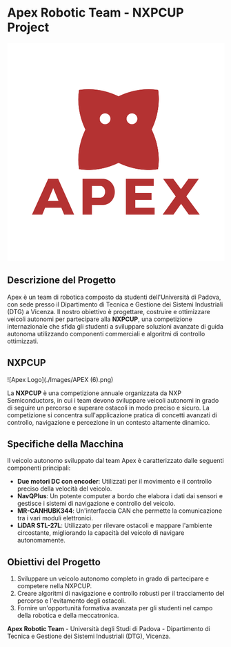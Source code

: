 # Apex Robotic Team - NXPCUP Project

![Apex Logo](./Images/LOGO.png)

## Descrizione del Progetto

Apex è un team di robotica composto da studenti dell'Università di Padova, con sede presso il Dipartimento di Tecnica e Gestione dei Sistemi Industriali (DTG) a Vicenza. Il nostro obiettivo è progettare, costruire e ottimizzare veicoli autonomi per partecipare alla **NXPCUP**, una competizione internazionale che sfida gli studenti a sviluppare soluzioni avanzate di guida autonoma utilizzando componenti commerciali e algoritmi di controllo ottimizzati.

## NXPCUP

![Apex Logo](./Images/APEX  (6).png)

La **NXPCUP** è una competizione annuale organizzata da NXP Semiconductors, in cui i team devono sviluppare veicoli autonomi in grado di seguire un percorso e superare ostacoli in modo preciso e sicuro. La competizione si concentra sull'applicazione pratica di concetti avanzati di controllo, navigazione e percezione in un contesto altamente dinamico.

## Specifiche della Macchina

Il veicolo autonomo sviluppato dal team Apex è caratterizzato dalle seguenti componenti principali:

- **Due motori DC con encoder**: Utilizzati per il movimento e il controllo preciso della velocità del veicolo.
- **NavQPlus**: Un potente computer a bordo che elabora i dati dai sensori e gestisce i sistemi di navigazione e controllo del veicolo.
- **MR-CANHUBK344**: Un'interfaccia CAN che permette la comunicazione tra i vari moduli elettronici.
- **LiDAR STL-27L**: Utilizzato per rilevare ostacoli e mappare l'ambiente circostante, migliorando la capacità del veicolo di navigare autonomamente.

## Obiettivi del Progetto

1. Sviluppare un veicolo autonomo completo in grado di partecipare e competere nella NXPCUP.
2. Creare algoritmi di navigazione e controllo robusti per il tracciamento del percorso e l'evitamento degli ostacoli.
3. Fornire un'opportunità formativa avanzata per gli studenti nel campo della robotica e della meccatronica.


**Apex Robotic Team** - Università degli Studi di Padova - Dipartimento di Tecnica e Gestione dei Sistemi Industriali (DTG), Vicenza.
